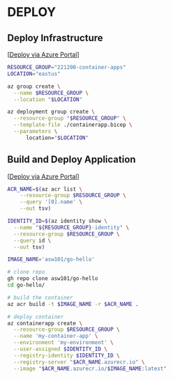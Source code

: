 # DEPLOY

## Deploy Infrastructure

[[Deploy via Azure Portal](https://portal.azure.com/#create/Microsoft.Template/uri/https%3A%2F%2Fraw.githubusercontent.com%2FAzure-Samples%2Fazure-opensource-labs%2Fmain%2Fcloud-native%2Fcontainerapps-bicep%2Fcontainerapp.json)]

```bash
RESOURCE_GROUP="221200-container-apps"
LOCATION="eastus"

az group create \
  --name $RESOURCE_GROUP \
  --location "$LOCATION"

az deployment group create \
  --resource-group "$RESOURCE_GROUP" \
  --template-file ./containerapp.bicep \
  --parameters \
      location="$LOCATION"
```

## Build and Deploy Application

[[Deploy via Azure Portal](https://portal.azure.com/#create/Microsoft.Template/uri/https%3A%2F%2Fraw.githubusercontent.com%2FAzure-Samples%2Fazure-opensource-labs%2Fmain%2Fcloud-native%2Fcontainerapps-bicep%2Fapp.json)]

```bash
ACR_NAME=$(az acr list \
    --resource-group $RESOURCE_GROUP \
    --query '[0].name' \
    --out tsv)

IDENTITY_ID=$(az identity show \
  --name "${RESOURCE_GROUP}-identity" \
  --resource-group $RESOURCE_GROUP \
  --query id \
  --out tsv)

IMAGE_NAME='asw101/go-hello'

# clone repo
gh repo clone asw101/go-hello
cd go-hello/

# build the container
az acr build -t $IMAGE_NAME -r $ACR_NAME .

# deploy container
az containerapp create \
  --resource-group $RESOURCE_GROUP \
  --name 'my-container-app' \
  --environment 'my-environment' \
  --user-assigned $IDENTITY_ID \
  --registry-identity $IDENTITY_ID \
  --registry-server "$ACR_NAME.azurecr.io" \
  --image "$ACR_NAME.azurecr.io/$IMAGE_NAME:latest"
```
